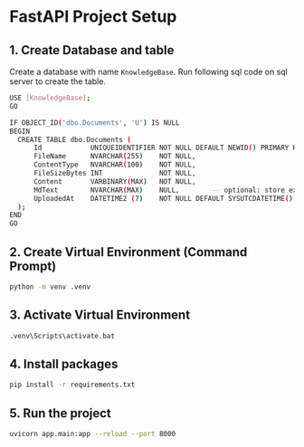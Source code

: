 # FastAPI Project Setup

## 1. Create Database and table

Create a database with name ```KnowledgeBase```.
Run following sql code on sql server to create the table.
```bash
USE [KnowledgeBase];
GO

IF OBJECT_ID('dbo.Documents', 'U') IS NULL
BEGIN
  CREATE TABLE dbo.Documents (
      Id            UNIQUEIDENTIFIER NOT NULL DEFAULT NEWID() PRIMARY KEY,
      FileName      NVARCHAR(255)    NOT NULL,
      ContentType   NVARCHAR(100)    NOT NULL,
      FileSizeBytes INT              NOT NULL,
      Content       VARBINARY(MAX)   NOT NULL,
      MdText        NVARCHAR(MAX)    NULL,        -- optional: store extracted markdown too
      UploadedAt    DATETIME2 (7)    NOT NULL DEFAULT SYSUTCDATETIME()
  );
END
GO
```

## 2. Create Virtual Environment (Command Prompt)
```cmd
python -m venv .venv
```
## 3. Activate Virtual Environment

```bash
.venv\Scripts\activate.bat
```

## 4. Install packages 
```bash
pip install -r requirements.txt
```

## 5. Run the project
```bash
uvicorn app.main:app --reload --port 8000
```







